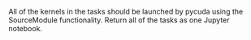 All of the kernels in the tasks should be launched by pycuda using the SourceModule functionality. Return all of the tasks as one Jupyter notebook. 
